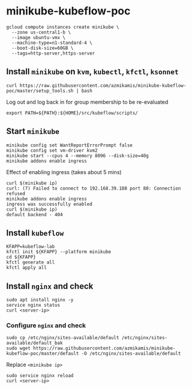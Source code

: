 # minikube-kubeflow-poc
```
gcloud compute instances create minikube \
  --zone us-central1-b \
  --image ubuntu-vmx \
  --machine-type=n1-standard-4 \
  --boot-disk-size=60GB \
  --tags=http-server,https-server
```
## Install `minikube` on `kvm`, `kubectl`, `kfctl`, `ksonnet`
```
curl https://raw.githubusercontent.com/azmikamis/minikube-kubeflow-poc/master/setup_tools.sh | bash
```
Log out and log back in for group membership to be re-evaluated
```
export PATH=${PATH}:${HOME}/src/kubeflow/scripts/
```
## Start `minikube`
```
minikube config set WantReportErrorPrompt false
minikube config set vm-driver kvm2
minikube start --cpus 4 --memory 8096 --disk-size=40g
minikube addons enable ingress
```
Effect of enabling ingress (takes about 5 mins)
```
curl $(minikube ip)
curl: (7) Failed to connect to 192.168.39.188 port 80: Connection refused
minikube addons enable ingress
ingress was successfully enabled
curl $(minikube ip)
default backend - 404
```
## Install `kubeflow`
```
KFAPP=kubeflow-lab
kfctl init ${KFAPP} --platform minikube
cd ${KFAPP}
kfctl generate all
kfctl apply all
```
## Install `nginx` and check
```
sudo apt install nginx -y
service nginx status
curl <server-ip>
```
### Configure `nginx` and check
```
sudo cp /etc/nginx/sites-available/default /etc/nginx/sites-available/default_bak
sudo wget https://raw.githubusercontent.com/azmikamis/minikube-kubeflow-poc/master/default -O /etc/nginx/sites-available/default
```
Replace `<minikube ip>`
```
sudo service nginx reload
curl <server-ip>
```
